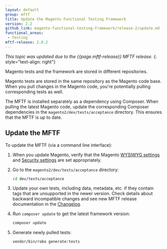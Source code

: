 ```yaml
---
layout: default
group: mftf
title: Update the Magento Functional Testing Framework
version: 2.2
github_link: magento-functional-testing-framework/release-2/update.md
functional_areas:
 - Testing
mftf-release: 2.0.2
---
```


_This topic was updated due to the {{page.mftf-release}} MFTF release._
{: style="text-align: right"}

Magento tests and the framework are stored in different repositories.

Magento tests are stored in the same repository as the Magento code base. When you pull changes in the Magento code, you're potentially pulling corresponding tests as well.

The MFTF is installed separately as a dependency using Composer. When pulling the latest Magento code, update the corresponding Composer dependencies in the `magento2/dev/tests/acceptance` directory. This ensures that the MFTF is up to date.

## Update the MFTF

To update the MFTF (via a command line interface):

1. When you update Magento, verify that the Magento [WYSIWYG settings](getting-started.html#wysiwyg-settings) and [Security settings](getting-started.html#security-settings) are set appropriately.
1. Go to the `magento2/dev/tests/acceptance` directory:

	```bash
	cd dev/tests/acceptance
	```
1. Update your own tests, including data, metadata, etc. if they contain tags that are unsupported in the newer version. Check details about backward incompatible changes and see new MFTF release documentation in the [Changelog](../changelog.html).
1. Run `composer update` to get the latest framework version:

	```bash
	composer update
	```

1. Generate newly pulled tests:

	```bash
	vendor/bin/robo generate:tests
	```